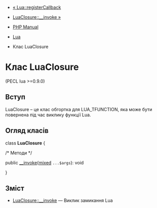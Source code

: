 - [« Lua::registerCallback](lua.registercallback.md)
- [LuaClosure::\_\_invoke »](luaclosure.invoke.md)

- [PHP Manual](index.md)
- [Lua](book.lua.md)
- Клас LuaClosure

# Клас LuaClosure

(PECL lua \>=0.9.0)

## Вступ

LuaClosure – це клас обгортка для LUA_TFUNCTION, яка може бути
повернена під час виклику функції Lua.

## Огляд класів

class **LuaClosure** {

/\* Методи \*/

public
[\_\_invoke](luaclosure.invoke.md)([mixed](language.types.declarations.md#language.types.declarations.mixed)
`...$args`): void

}

## Зміст

- [LuaClosure::\_\_invoke](luaclosure.invoke.md) — Виклик замикання
Lua

